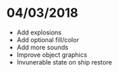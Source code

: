 # 04/03/2018
 + Add explosions
 + Add optional fill/color
 + Add more sounds
 + Improve object graphics
 + Invunerable state on ship restore
